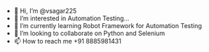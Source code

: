 - 👋 Hi, I’m @vsagar225
- 👀 I’m interested in Automation Testing...
- 🌱 I’m currently learning Robot Framework for Automation Testing
- 💞️ I’m looking to collaborate on Python and Selenium
- 📫 How to reach me +91 8885981431

<!---
vsagar225/vsagar225 is a ✨ special ✨ repository because its `README.md` (this file) appears on your GitHub profile.
You can click the Preview link to take a look at your changes.
--->

